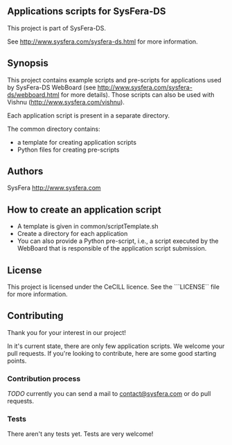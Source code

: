 Applications scripts for SysFera-DS
-----------------------------------

This project is part of SysFera-DS.

See http://www.sysfera.com/sysfera-ds.html for more information.

## Synopsis
This project contains example scripts and pre-scripts for applications used by
SysFera-DS WebBoard (see http://www.sysfera.com/sysfera-ds/webboard.html for
more details). Those scripts can also be used with Vishnu
(http://www.sysfera.com/vishnu).

Each application script is present in a separate directory.

The common directory contains:
- a template for creating application scripts
- Python files for creating pre-scripts


## Authors

SysFera http://www.sysfera.com

## How to create an application script
- A template is given in common/scriptTemplate.sh
- Create a directory for each application
- You can also provide a Python pre-script, i.e., a script executed by the
  WebBoard that is responsible of the application script submission.


## License

This project is licensed under the CeCILL licence.
See the ```LICENSE`` file for more information.

## Contributing

Thank you for your interest in our project!

In it's current state, there are only few application scripts. We welcome your pull requests. If you're looking to contribute, here are some good starting points.

### Contribution process

*TODO* 
currently you can send a mail to contact@sysfera.com or do pull requests.

### Tests

There aren't any tests yet. Tests are very welcome!



